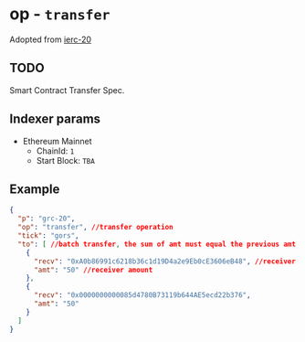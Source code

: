 # op - `transfer`

Adopted from [ierc-20](https://docs.ierc20.com/devs/ierc-20/transfer)

## TODO

Smart Contract Transfer Spec.

## Indexer params

* Ethereum Mainnet
  * ChainId: `1`
  * Start Block: `TBA`

## Example

```json
{
  "p": "grc-20",
  "op": "transfer", //transfer operation
  "tick": "gors",
  "to": [ //batch transfer, the sum of amt must equal the previous amt param
    {
      "recv": "0xA0b86991c6218b36c1d19D4a2e9Eb0cE3606eB48", //receiver checksummed address
      "amt": "50" //receiver amount
    },
    {
      "recv": "0x0000000000085d4780B73119b644AE5ecd22b376",
      "amt": "50"
    }
  ]
}
```